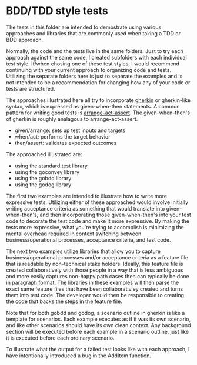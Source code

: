 # BDD/TDD style tests

The tests in this folder are intended to demostrate using various approaches and libraries that are commonly used when taking a TDD or BDD approach.

Normally, the code and the tests live in the same folders.  Just to try each approach against the same code, I created subfolders with each individual test
style. If/when chosing one of these test styles, I would recommend continuing with your current approach to organizing code and tests. Utilizing the separate 
folders here is just to separate the examples and is not intended to be a recommendation for changing how any of your code or tests are structured.

The approaches illustrated here all try to incorporate [gherkin](https://cucumber.io/docs/gherkin/reference/) or gherkin-like syntax, which is expressed as given-when-then statements.
A common pattern for writing good tests is [arrange-act-assert](https://automationpanda.com/2020/07/07/arrange-act-assert-a-pattern-for-writing-good-tests/).
The given-when-then's of gherkin is roughly analagous to arrange-act-assert.
- given/arrange: sets up test inputs and targets
- when/act: performs the target behavior
- then/assert: validates expected outcomes

The approached illustrated are:
- using the standard test library
- using the goconvey library
- using the gobdd library
- using the godog library

The first two examples are intended to illustrate how to write more expressive tests. Utilizing either of these approached would involve initially writing
acceptance criteria as something that would translate into given-when-then's, and then incorporating those given-when-then's into your test code to
decorate the test code and make it more expressive.  By making the tests more expressive, what you're trying to accomplish is minimizing the mental overhead
required in context switching between business/operational processes, acceptance criteria, and test code.

The next two examples utilize libraries that allow you to capture business/operational processes and/or acceptance criteria as a feature file that is readable
by non-technical stake holders. Ideally, this feature file is created collaboratively with those people in a way that is less ambiguous and more easily captures
non-happy path cases then can typically be done in paragraph format. The libraries in these examples will then parse the exact same feature files that have
been collaborativley created and turns them into test code. The developer would then be responsible to creating the code that backs the steps in the feature file.

Note that for both gobdd and godog, a scenario outline in gherkin is like a template for scenarios. Each example executes as if it was its own scenario, and like
other scenarios should have its own clean context. Any background section will be executed before each example in a scenario outline, just like it is executed
before each ordinary scenario.

To illustrate what the output for a failed test looks like with each approach, I have intentionally introduced a bug in the AddItem function.